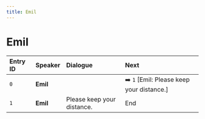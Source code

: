 ```yaml
---
title: Emil
---
```


# Emil


| Entry ID | Speaker | Dialogue | Next |
| :------- | :------ | :------- | :------------ |
| `0` | **Emil** |  | ➡️ `1` \[Emil: Please keep your distance\.\] |
| `1` | **Emil** | Please keep your distance\. | End |
